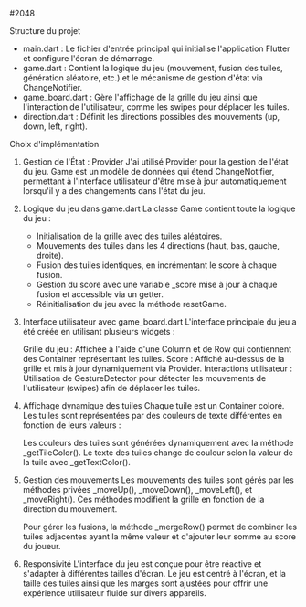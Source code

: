 #2048

Structure du projet
- main.dart : Le fichier d'entrée principal qui initialise l'application Flutter et configure l'écran de démarrage.
- game.dart : Contient la logique du jeu (mouvement, fusion des tuiles, génération aléatoire, etc.) et le mécanisme de gestion d'état via ChangeNotifier.
- game_board.dart : Gère l'affichage de la grille du jeu ainsi que l'interaction de l'utilisateur, comme les swipes pour déplacer les tuiles.
- direction.dart : Définit les directions possibles des mouvements (up, down, left, right).

Choix d'implémentation
1. Gestion de l'État : Provider
   J'ai utilisé Provider pour la gestion de l'état du jeu. Game est un modèle de données qui étend ChangeNotifier, permettant à l'interface utilisateur d'être mise à jour automatiquement lorsqu'il y a des changements dans l'état du jeu.

2. Logique du jeu dans game.dart
   La classe Game contient toute la logique du jeu :
   - Initialisation de la grille avec des tuiles aléatoires.
   - Mouvements des tuiles dans les 4 directions (haut, bas, gauche, droite).
   - Fusion des tuiles identiques, en incrémentant le score à chaque fusion.
   - Gestion du score avec une variable _score mise à jour à chaque fusion et accessible via un getter.
   - Réinitialisation du jeu avec la méthode resetGame.

3. Interface utilisateur avec game_board.dart
   L'interface principale du jeu a été créée en utilisant plusieurs widgets :

   Grille du jeu : Affichée à l'aide d'une Column et de Row qui contiennent des Container représentant les tuiles.
   Score : Affiché au-dessus de la grille et mis à jour dynamiquement via Provider.
   Interactions utilisateur : Utilisation de GestureDetector pour détecter les mouvements de l'utilisateur (swipes) afin de déplacer les tuiles.

4. Affichage dynamique des tuiles
   Chaque tuile est un Container coloré. Les tuiles sont représentées par des couleurs de texte différentes en fonction de leurs valeurs :

   Les couleurs des tuiles sont générées dynamiquement avec la méthode _getTileColor().
   Le texte des tuiles change de couleur selon la valeur de la tuile avec _getTextColor().

5. Gestion des mouvements
   Les mouvements des tuiles sont gérés par les méthodes privées _moveUp(), _moveDown(), _moveLeft(), et _moveRight(). Ces méthodes modifient la grille en fonction de la direction du mouvement.

   Pour gérer les fusions, la méthode _mergeRow() permet de combiner les tuiles adjacentes ayant la même valeur et d'ajouter leur somme au score du joueur.

6. Responsivité
   L'interface du jeu est conçue pour être réactive et s'adapter à différentes tailles d'écran. Le jeu est centré à l'écran, et la taille des tuiles ainsi que les marges sont ajustées pour offrir une expérience utilisateur fluide sur divers appareils.